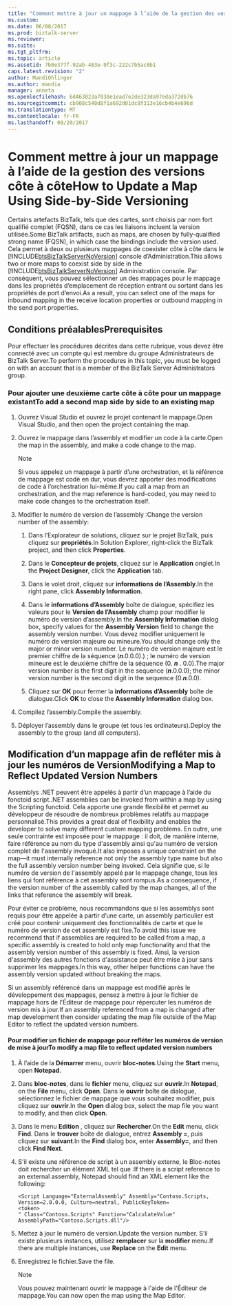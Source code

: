 ```yaml
---
title: "Comment mettre à jour un mappage à l’aide de la gestion des versions côte à côte | Documents Microsoft"
ms.custom: 
ms.date: 06/08/2017
ms.prod: biztalk-server
ms.reviewer: 
ms.suite: 
ms.tgt_pltfrm: 
ms.topic: article
ms.assetid: 7b0e377f-92ab-483e-9f3c-222c7b5ac0b1
caps.latest.revision: "2"
author: MandiOhlinger
ms.author: mandia
manager: anneta
ms.openlocfilehash: 6d463823a7038e1ead7e2de323da97eda372db76
ms.sourcegitcommit: cb908c540d8f1a692d01dc8f313e16cb4b4e696d
ms.translationtype: MT
ms.contentlocale: fr-FR
ms.lasthandoff: 09/20/2017
---
```

# <a name="how-to-update-a-map-using-side-by-side-versioning"></a><span data-ttu-id="9d842-102">Comment mettre à jour un mappage à l’aide de la gestion des versions côte à côte</span><span class="sxs-lookup"><span data-stu-id="9d842-102">How to Update a Map Using Side-by-Side Versioning</span></span>
<span data-ttu-id="9d842-103">Certains artefacts BizTalk, tels que des cartes, sont choisis par nom fort qualifié complet (FQSN), dans ce cas les liaisons incluent la version utilisée.</span><span class="sxs-lookup"><span data-stu-id="9d842-103">Some BizTalk artifacts, such as maps, are chosen by fully-qualified strong name (FQSN), in which case the bindings include the version used.</span></span> <span data-ttu-id="9d842-104">Cela permet à deux ou plusieurs mappages de coexister côte à côte dans le [!INCLUDE[btsBizTalkServerNoVersion](../includes/btsbiztalkservernoversion-md.md)] console d’Administration.</span><span class="sxs-lookup"><span data-stu-id="9d842-104">This allows two or more maps to coexist side by side in the [!INCLUDE[btsBizTalkServerNoVersion](../includes/btsbiztalkservernoversion-md.md)] Administration console.</span></span> <span data-ttu-id="9d842-105">Par conséquent, vous pouvez sélectionner un des mappages pour le mappage dans les propriétés d’emplacement de réception entrant ou sortant dans les propriétés de port d’envoi.</span><span class="sxs-lookup"><span data-stu-id="9d842-105">As a result, you can select one of the maps for inbound mapping in the receive location properties or outbound mapping in the send port properties.</span></span>  
  
## <a name="prerequisites"></a><span data-ttu-id="9d842-106">Conditions préalables</span><span class="sxs-lookup"><span data-stu-id="9d842-106">Prerequisites</span></span>  
 <span data-ttu-id="9d842-107">Pour effectuer les procédures décrites dans cette rubrique, vous devez être connecté avec un compte qui est membre du groupe Administrateurs de BizTalk Server.</span><span class="sxs-lookup"><span data-stu-id="9d842-107">To perform the procedures in this topic, you must be logged on with an account that is a member of the BizTalk Server Administrators group.</span></span>  
  
### <a name="to-add-a-second-map-side-by-side-to-an-existing-map"></a><span data-ttu-id="9d842-108">Pour ajouter une deuxième carte côte à côte pour un mappage existant</span><span class="sxs-lookup"><span data-stu-id="9d842-108">To add a second map side by side to an existing map</span></span>  
  
1.  <span data-ttu-id="9d842-109">Ouvrez Visual Studio et ouvrez le projet contenant le mappage.</span><span class="sxs-lookup"><span data-stu-id="9d842-109">Open Visual Studio, and then open the project containing the map.</span></span>  
  
2.  <span data-ttu-id="9d842-110">Ouvrez le mappage dans l’assembly et modifier un code à la carte.</span><span class="sxs-lookup"><span data-stu-id="9d842-110">Open the map in the assembly, and make a code change to the map.</span></span>  
  
    > [!NOTE]  
    >  <span data-ttu-id="9d842-111">Si vous appelez un mappage à partir d’une orchestration, et la référence de mappage est codé en dur, vous devrez apporter des modifications de code à l’orchestration lui-même.</span><span class="sxs-lookup"><span data-stu-id="9d842-111">If you call a map from an orchestration, and the map reference is hard-coded, you may need to make code changes to the orchestration itself.</span></span>  
  
3.  <span data-ttu-id="9d842-112">Modifier le numéro de version de l’assembly :</span><span class="sxs-lookup"><span data-stu-id="9d842-112">Change the version number of the assembly:</span></span>  
  
    1.  <span data-ttu-id="9d842-113">Dans l’Explorateur de solutions, cliquez sur le projet BizTalk, puis cliquez sur **propriétés**.</span><span class="sxs-lookup"><span data-stu-id="9d842-113">In Solution Explorer, right-click the BizTalk project, and then click **Properties**.</span></span>  
  
    2.  <span data-ttu-id="9d842-114">Dans le **Concepteur de projets**, cliquez sur le **Application** onglet.</span><span class="sxs-lookup"><span data-stu-id="9d842-114">In the **Project Designer**, click the **Application** tab.</span></span>  
  
    3.  <span data-ttu-id="9d842-115">Dans le volet droit, cliquez sur **informations de l’Assembly**.</span><span class="sxs-lookup"><span data-stu-id="9d842-115">In the right pane, click **Assembly Information**.</span></span>  
  
    4.  <span data-ttu-id="9d842-116">Dans le **informations d’Assembly** boîte de dialogue, spécifiez les valeurs pour le **Version de l’Assembly** champ pour modifier le numéro de version d’assembly.</span><span class="sxs-lookup"><span data-stu-id="9d842-116">In the **Assembly Information** dialog box, specify values for the **Assembly Version** field to change the assembly version number.</span></span> <span data-ttu-id="9d842-117">Vous devez modifier uniquement le numéro de version majeure ou mineure.</span><span class="sxs-lookup"><span data-stu-id="9d842-117">You should change only the major or minor version number.</span></span> <span data-ttu-id="9d842-118">Le numéro de version majeure est le premier chiffre de la séquence (***n***.0.0.0).) ; le numéro de version mineure est le deuxième chiffre de la séquence (0. ***n*** . 0.0).</span><span class="sxs-lookup"><span data-stu-id="9d842-118">The major version number is the first digit in the sequence (***n***.0.0.0); the minor version number is the second digit in the sequence (0.***n***.0.0).</span></span>  
  
    5.  <span data-ttu-id="9d842-119">Cliquez sur **OK** pour fermer la **informations d’Assembly** boîte de dialogue.</span><span class="sxs-lookup"><span data-stu-id="9d842-119">Click **OK** to close the **Assembly Information** dialog box.</span></span>  
  
4.  <span data-ttu-id="9d842-120">Compilez l’assembly.</span><span class="sxs-lookup"><span data-stu-id="9d842-120">Compile the assembly.</span></span>  
  
5.  <span data-ttu-id="9d842-121">Déployer l’assembly dans le groupe (et tous les ordinateurs).</span><span class="sxs-lookup"><span data-stu-id="9d842-121">Deploy the assembly to the group (and all computers).</span></span>  
  
## <a name="modifying-a-map-to-reflect-updated-version-numbers"></a><span data-ttu-id="9d842-122">Modification d’un mappage afin de refléter mis à jour les numéros de Version</span><span class="sxs-lookup"><span data-stu-id="9d842-122">Modifying a Map to Reflect Updated Version Numbers</span></span>  
 <span data-ttu-id="9d842-123">Assemblys .NET peuvent être appelés à partir d’un mappage à l’aide du fonctoid script.</span><span class="sxs-lookup"><span data-stu-id="9d842-123">.NET assemblies can be invoked from within a map by using the Scripting functoid.</span></span> <span data-ttu-id="9d842-124">Cela apporte une grande flexibilité et permet au développeur de résoudre de nombreux problèmes relatifs au mappage personnalisé.</span><span class="sxs-lookup"><span data-stu-id="9d842-124">This provides a great deal of flexibility and enables the developer to solve many different custom mapping problems.</span></span> <span data-ttu-id="9d842-125">En outre, une seule contrainte est imposée pour le mappage : il doit, de manière interne, faire référence au nom du type d'assembly ainsi qu'au numéro de version complet de l'assembly invoqué.</span><span class="sxs-lookup"><span data-stu-id="9d842-125">It also imposes a unique constraint on the map—it must internally reference not only the assembly type name but also the full assembly version number being invoked.</span></span> <span data-ttu-id="9d842-126">Cela signifie que, si le numéro de version de l'assembly appelé par le mappage change, tous les liens qui font référence à cet assembly sont rompus.</span><span class="sxs-lookup"><span data-stu-id="9d842-126">As a consequence, if the version number of the assembly called by the map changes, all of the links that reference the assembly will break.</span></span>  
  
 <span data-ttu-id="9d842-127">Pour éviter ce problème, nous recommandons que si les assemblys sont requis pour être appelée à partir d’une carte, un assembly particulier est créé pour contenir uniquement des fonctionnalités de carte et que le numéro de version de cet assembly est fixe.</span><span class="sxs-lookup"><span data-stu-id="9d842-127">To avoid this issue we recommend that if assemblies are required to be called from a map, a specific assembly is created to hold only map functionality and that the assembly version number of this assembly is fixed.</span></span> <span data-ttu-id="9d842-128">Ainsi, la version d'assembly des autres fonctions d'assistance peut être mise à jour sans supprimer les mappages.</span><span class="sxs-lookup"><span data-stu-id="9d842-128">In this way, other helper functions can have the assembly version updated without breaking the maps.</span></span>  
  
 <span data-ttu-id="9d842-129">Si un assembly référencé dans un mappage est modifié après le développement des mappages, pensez à mettre à jour le fichier de mappage hors de l'Éditeur de mappage pour répercuter les numéros de version mis à jour.</span><span class="sxs-lookup"><span data-stu-id="9d842-129">If an assembly referenced from a map is changed after map development then consider updating the map file outside of the Map Editor to reflect the updated version numbers.</span></span>  
  
#### <a name="to-modify-a-map-file-to-reflect-updated-version-numbers"></a><span data-ttu-id="9d842-130">Pour modifier un fichier de mappage pour refléter les numéros de version de mise à jour</span><span class="sxs-lookup"><span data-stu-id="9d842-130">To modify a map file to reflect updated version numbers</span></span>  
  
1.  <span data-ttu-id="9d842-131">À l’aide de la **Démarrer** menu, ouvrir **bloc-notes**.</span><span class="sxs-lookup"><span data-stu-id="9d842-131">Using the **Start** menu, open **Notepad**.</span></span>  
  
2.  <span data-ttu-id="9d842-132">Dans **bloc-notes**, dans le **fichier** menu, cliquez sur **ouvrir**.</span><span class="sxs-lookup"><span data-stu-id="9d842-132">In **Notepad**, on the **File** menu, click **Open**.</span></span> <span data-ttu-id="9d842-133">Dans le **ouvrir** boîte de dialogue, sélectionnez le fichier de mappage que vous souhaitez modifier, puis cliquez sur **ouvrir**.</span><span class="sxs-lookup"><span data-stu-id="9d842-133">In the **Open** dialog box, select the map file you want to modify, and then click **Open**.</span></span>  
  
3.  <span data-ttu-id="9d842-134">Dans le menu **Edition** , cliquez sur **Rechercher**.</span><span class="sxs-lookup"><span data-stu-id="9d842-134">On the **Edit** menu, click **Find**.</span></span> <span data-ttu-id="9d842-135">Dans le **trouver** boîte de dialogue, entrez **Assembly =**, puis cliquez sur **suivant**.</span><span class="sxs-lookup"><span data-stu-id="9d842-135">In the **Find** dialog box, enter **Assembly=**, and then click **Find Next**.</span></span>  
  
4.  <span data-ttu-id="9d842-136">S'il existe une référence de script à un assembly externe, le Bloc-notes doit rechercher un élément XML tel que :</span><span class="sxs-lookup"><span data-stu-id="9d842-136">If there is a script reference to an external assembly, Notepad should find an XML element like the following:</span></span>  
  
    ```  
    <Script Language="ExternalAssembly" Assembly="Contoso.Scripts, Version=2.0.0.0, Culture=neutral, PublicKeyToken=  
    <token>  
    " Class="Contoso.Scripts" Function="CalculateValue" AssemblyPath="Contoso.Scripts.dll"/>  
    ```  
  
5.  <span data-ttu-id="9d842-137">Mettez à jour le numéro de version.</span><span class="sxs-lookup"><span data-stu-id="9d842-137">Update the version number.</span></span> <span data-ttu-id="9d842-138">S’il existe plusieurs instances, utilisez **remplacer** sur la **modifier** menu.</span><span class="sxs-lookup"><span data-stu-id="9d842-138">If there are multiple instances, use **Replace** on the **Edit** menu.</span></span>  
  
6.  <span data-ttu-id="9d842-139">Enregistrez le fichier.</span><span class="sxs-lookup"><span data-stu-id="9d842-139">Save the file.</span></span>  
  
    > [!NOTE]  
    >  <span data-ttu-id="9d842-140">Vous pouvez maintenant ouvrir le mappage à l'aide de l'Éditeur de mappage.</span><span class="sxs-lookup"><span data-stu-id="9d842-140">You can now open the map using the Map Editor.</span></span>